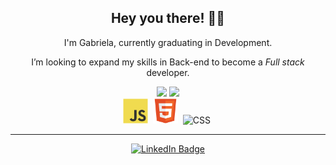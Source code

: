 <div align = "center" >
 
## Hey you there! 👩‍💻
 
I'm Gabriela, currently graduating in Development.

I’m looking to expand my skills in Back-end to become a *Full stack* developer.

 <img height= "200em" src="https://github-readme-stats.vercel.app/api/top-langs/?username=gabrosso&show_icons=true&theme=bear&count_private=true"/>

 <img height = "200em" src="https://github-readme-stats.vercel.app/api?username=gabrosso&show_icons=true&show_icons=true&theme=bear&count_private=true" />
 </div>


<div align= "center">
 <img src="https://github.com/devicons/devicon/blob/master/icons/javascript/javascript-original.svg" title="JavaScript" alt="JavaScript" width="40" height="40"/>&nbsp;
   <img src="https://github.com/devicons/devicon/blob/master/icons/html5/html5-original.svg" title="HTML5" alt="HTML" width="40" height="40"/>&nbsp;
<img src="https://raw.githubusercontent.com/marwin1991/profile-technology-icons/refs/heads/main/icons/css.png" title= "CSS" alt="CSS" width="50" height="50"/>&nbsp;
 

 ---
 
<div>
<a href = "https://www.linkedin.com/in/gabriela-rosso/">
<img src="https://img.shields.io/badge/LinkedIn-blue?style=for-the-badge&logo=linkedin&logoColor=white" alt="LinkedIn Badge"/>
</a>


